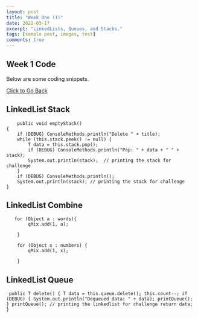 ```yaml
---
layout: post
title: "Week One (1)"
date: 2022-03-17
excerpt: "LinkedLists, Queues, and Stacks."
tags: [sample post, images, test]
comments: true
---
```


## Week 1 Code 

Below are some coding snippets. 

<div markdown="0"><a href="https://adhithin.github.io/posts/" class="btn btn-info"> Click to Go Back</a></div>

## LinkedList Stack 

        public void emptyStack()
    {
        if (DEBUG) ConsoleMethods.println("Delete " + title);
        while (this.stack.peek() != null) {
            T data = this.stack.pop();
            if (DEBUG) ConsoleMethods.println("Pop: " + data + " " + stack);
            System.out.println(stack);  // printing the stack for challenge
        }
        if (DEBUG) ConsoleMethods.println();
        System.out.println(stack); // printing the stack for challenge
    }


## LinkedList Combine 

 

       for (Object a : words){
            qMix.add(1, a);

        }

        for (Object x : numbers) {
            qMix.add(1, x);

        }


## LinkedList Queue

  ` public T delete() {
        T data = this.queue.delete();
        this.count--;
        if (DEBUG) {
            System.out.println("Dequeued data: " + data);
            printQueue();
        }
        printQueue(); // printing the linkedlist for challenge
        return data;
    }`



